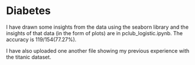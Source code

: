 # Diabetes
I have drawn some insights from the data using the seaborn library and the insights of that data (in the form of plots) are in pclub_logistic.ipynb.
The accuracy is 119/154(77.27%).

I have also uploaded one another file showing my previous experience with the titanic dataset.
